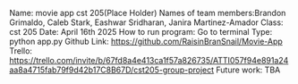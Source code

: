 Name: movie app cst 205(Place Holder)
Names of team members:Brandon Grimaldo, Caleb Stark, Eashwar Sridharan, Janira Martinez-Amador
Class: cst 205
Date: April 16th 2025
How to run program: 
Go to terminal
Type: python app.py
Github Link: https://github.com/RaisinBranSnail/Movie-App
Trello: https://trello.com/invite/b/67fd8a4e413ca1f57a826735/ATTI057f94e891a24aa8a4715fab79f9d42b17C8B67D/cst205-group-project
Future work: TBA